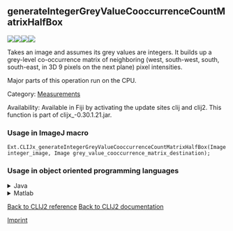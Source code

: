 ## generateIntegerGreyValueCooccurrenceCountMatrixHalfBox
<img src="images/mini_empty_logo.png"/><img src="images/mini_empty_logo.png"/><img src="images/mini_clijx_logo.png"/><img src="images/mini_empty_logo.png"/>

Takes an image and assumes its grey values are integers. It builds up a grey-level co-occurrence matrix of neighboring (west, south-west, south, south-east, in 3D 9 pixels on the next plane) pixel intensities. 

Major parts of this operation run on the CPU.

Category: [Measurements](https://clij.github.io/clij2-docs/reference__measurement)

Availability: Available in Fiji by activating the update sites clij and clij2.
This function is part of clijx_-0.30.1.21.jar.

### Usage in ImageJ macro
```
Ext.CLIJx_generateIntegerGreyValueCooccurrenceCountMatrixHalfBox(Image integer_image, Image grey_value_cooccurrence_matrix_destination);
```


### Usage in object oriented programming languages



<details>

<summary>
Java
</summary>
<pre class="highlight">// init CLIJ and GPU
import net.haesleinhuepf.clijx.CLIJx;
import net.haesleinhuepf.clij.clearcl.ClearCLBuffer;
CLIJx clijx = CLIJx.getInstance();

// get input parameters
ClearCLBuffer integer_image = clijx.push(integer_imageImagePlus);
grey_value_cooccurrence_matrix_destination = clijx.create(integer_image);
</pre>

<pre class="highlight">
// Execute operation on GPU
clijx.generateIntegerGreyValueCooccurrenceCountMatrixHalfBox(integer_image, grey_value_cooccurrence_matrix_destination);
</pre>

<pre class="highlight">
// show result
grey_value_cooccurrence_matrix_destinationImagePlus = clijx.pull(grey_value_cooccurrence_matrix_destination);
grey_value_cooccurrence_matrix_destinationImagePlus.show();

// cleanup memory on GPU
clijx.release(integer_image);
clijx.release(grey_value_cooccurrence_matrix_destination);
</pre>

</details>



<details>

<summary>
Matlab
</summary>
<pre class="highlight">% init CLIJ and GPU
clijx = init_clatlabx();

% get input parameters
integer_image = clijx.pushMat(integer_image_matrix);
grey_value_cooccurrence_matrix_destination = clijx.create(integer_image);
</pre>

<pre class="highlight">
% Execute operation on GPU
clijx.generateIntegerGreyValueCooccurrenceCountMatrixHalfBox(integer_image, grey_value_cooccurrence_matrix_destination);
</pre>

<pre class="highlight">
% show result
grey_value_cooccurrence_matrix_destination = clijx.pullMat(grey_value_cooccurrence_matrix_destination)

% cleanup memory on GPU
clijx.release(integer_image);
clijx.release(grey_value_cooccurrence_matrix_destination);
</pre>

</details>



[Back to CLIJ2 reference](https://clij.github.io/clij2-docs/reference)
[Back to CLIJ2 documentation](https://clij.github.io/clij2-docs)

[Imprint](https://clij.github.io/imprint)
